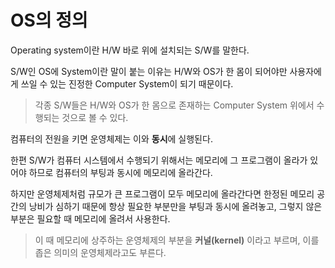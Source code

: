 # OS의 정의

Operating system이란 H/W 바로 위에 설치되는 S/W를 말한다.

S/W인 OS에 System이란 말이 붙는 이유는 H/W와 OS가 한 몸이 되어야만 사용자에게 쓰일 수 있는 진정한 Computer System이 되기 때문이다.

> 각종 S/W들은 H/W와 OS가 한 몸으로 존재하는 Computer System 위에서 수행되는 것으로 볼 수 있다.

컴퓨터의 전원을 키면 운영체제는 이와 **동시**에 실행된다.

한편 S/W가 컴퓨터 시스템에서 수행되기 위해서는 메모리에 그 프로그램이 올라가 있어야 하므로 컴퓨터의 부팅과 동시에 메모리에 올라간다.

하지만 운영체제처럼 규모가 큰 프로그램이 모두 메모리에 올라간다면 한정된 메모리 공간의 낭비가 심하기 때문에 항상 필요한 부분만을 부팅과 동시에 올려놓고, 그렇지 않은 부분은 필요할 때 메모리에 올려서 사용한다.

> 이 때 메모리에 상주하는 운영체제의 부분을 **커널(kernel)** 이라고 부르며, 이를 좁은 의미의 운영체제라고도 부른다.
